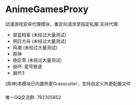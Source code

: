 # AnimeGamesProxy
动漫游戏安卓代理模块，重定向请求至指定私服
支持代理:
- 碧蓝档案 (未经过大量测试)
- 明日方舟 (未经过大量测试)
- 鸣潮 (未经过大量测试)
- 原神
- 绝区零 (未经过大量测试)
- 崩坏: 星穹铁道
- 崩坏3


(原神)本模块已内置热更Grasscutter，支持自定义热更配置文件


#####
唯一QQ交流群: 782305852